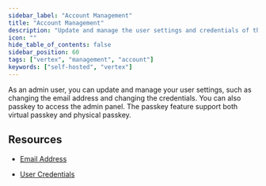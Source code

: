 ```yaml
---
sidebar_label: "Account Management"
title: "Account Management"
description: "Update and manage the user settings and credentials of the admin user."
icon: ""
hide_table_of_contents: false
sidebar_position: 60
tags: ["vertex", "management", "account"]
keywords: ["self-hosted", "vertex"]
---
```



As an admin user, you can update and manage your user settings, such as changing the email address and changing the credentials. You can also passkey to access the admin panel. The passkey feature support both virtual passkey and physical passkey. 



## Resources

- [Email Address](./email.md)

- [User Credentials](./credentials.md)
